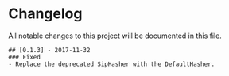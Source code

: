 # Changelog
All notable changes to this project will be documented in this file.


	## [0.1.3] - 2017-11-32
	### Fixed
	- Replace the deprecated SipHasher with the DefaultHasher.
